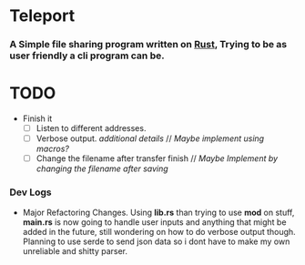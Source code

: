 # Teleport
### A Simple file sharing program written on [**Rust**](https://rust-lang.org), Trying to be as user friendly a cli program can be.

# TODO
* Finish it
  - [ ] Listen to different addresses.
  - [ ] Verbose output. *additional details* // *Maybe implement using macros?*
  - [ ] Change the filename after transfer finish // *Maybe Implement by changing the filename after saving*

### Dev Logs
  - Major Refactoring Changes. Using **lib.rs** than trying to use **mod** on stuff, **main.rs** is now going to handle user inputs and anything that might be added in the future, still wondering on how to do verbose output though. Planning to use serde to send json data so i dont have to make my own unreliable and shitty parser.
